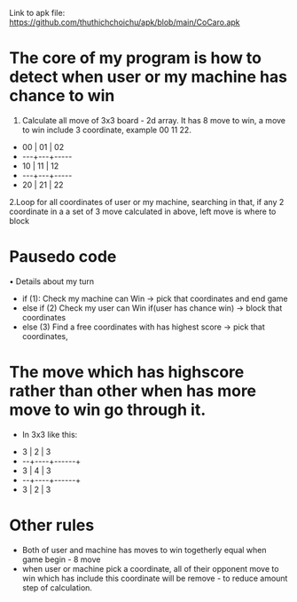  Link to apk file: https://github.com/thuthichchoichu/apk/blob/main/CoCaro.apk

# The core of my program is how to detect when user or my machine has chance to win
1. Calculate all move of 3x3 board - 2d array. It has 8 move to win, a move to win include 3 coordinate, example 00 11 22.
 *   00 | 01 | 02
 *  ---+---+-----
 *   10 | 11 | 12
 *  ---+---+-----
 *   20 | 21 | 22

2.Loop for all coordinates of user or my machine, searching in that, if any 2 coordinate in a a set of 3 move calculated in above, left move is where to block   


# Pausedo code 
• Details about my turn 
- if (1): Check my machine can Win -> pick that coordinates and end game
- else if (2) Check my user can Win if(user has chance win) -> block that coordinates 
- else (3) Find a free coordinates with has highest score -> pick that coordinates, 

# The move which has highscore rather than other when has more move to win go through it.
- In 3x3 like this:
 *    3 |  2 |  3
 *  --+----+------+
 *    3 |  4 |  3
 *  --+----+------+
 *    3 |  2 |  3


# Other rules
- Both of user and machine has moves to win togetherly equal when game begin - 8 move
- when user or machine pick a coordinate, all of their opponent move to win which has include this coordinate will be remove - to reduce amount step of calculation.
    

